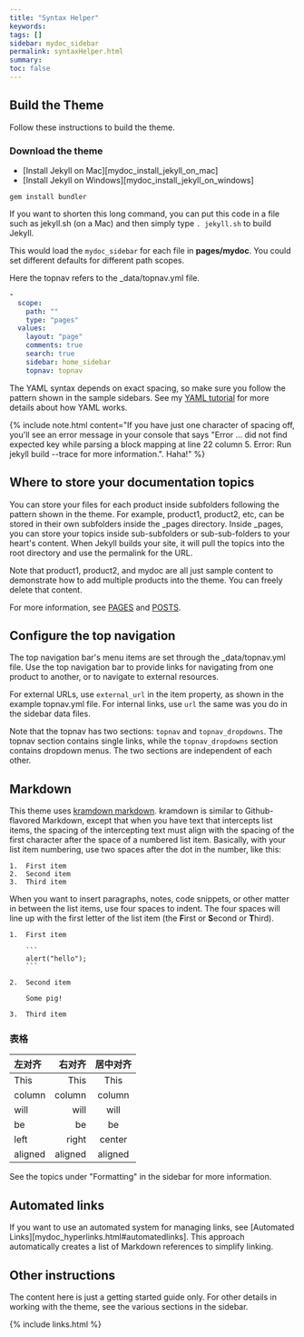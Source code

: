 ```yaml
---
title: "Syntax Helper"
keywords:
tags: []
sidebar: mydoc_sidebar
permalink: syntaxHelper.html
summary:
toc: false
---
```


## Build the Theme

Follow these instructions to build the theme.

### Download the theme

* [Install Jekyll on Mac][mydoc_install_jekyll_on_mac]
* [Install Jekyll on Windows][mydoc_install_jekyll_on_windows]


```
gem install bundler
```

If you want to shorten this long command, you can put this code in a file such as jekyll.sh (on a Mac) and then simply type `. jekyll.sh` to build Jekyll.

This would load the `mydoc_sidebar` for each file in **pages/mydoc**. You could set different defaults for different path scopes.

Here the topnav refers to the \_data/topnav.yml file.

```yaml
-
  scope:
    path: ""
    type: "pages"
  values:
    layout: "page"
    comments: true
    search: true
    sidebar: home_sidebar
    topnav: topnav
```

The YAML syntax depends on exact spacing, so make sure you follow the pattern shown in the sample sidebars. See my [YAML tutorial](mydoc_yaml_tutorial) for more details about how YAML works.



{% include note.html content="If you have just one character of spacing off, you'll see an error message in your console that says \"Error ... did not find expected key while parsing a block mapping at line 22 column 5. Error: Run jekyll build --trace for more information.\". Haha!" %}


## Where to store your documentation topics

You can store your files for each product inside subfolders following the pattern shown in the theme. For example, product1, product2, etc, can be stored in their own subfolders inside the \_pages directory. Inside \_pages, you can store your topics inside sub-subfolders or sub-sub-folders to your heart's content. When Jekyll builds your site, it will pull the topics into the root directory and use the permalink for the URL.

Note that product1, product2, and mydoc are all just sample content to demonstrate how to add multiple products into the theme. You can freely delete that content.

For more information, see [PAGES](mydoc_pages) and [POSTS](mydoc_posts).

## Configure the top navigation

The top navigation bar's menu items are set through the \_data/topnav.yml file. Use the top navigation bar to provide links for navigating from one product to another, or to navigate to external resources.

For external URLs, use `external_url` in the item property, as shown in the example topnav.yml file. For internal links, use `url` the same was you do in the sidebar data files.

Note that the topnav has two sections: `topnav` and `topnav_dropdowns`. The topnav section contains single links, while the `topnav_dropdowns` section contains dropdown menus. The two sections are independent of each other.

## Markdown

This theme uses [kramdown markdown](http://kramdown.gettalong.org/). kramdown is similar to Github-flavored Markdown, except that when you have text that intercepts list items, the spacing of the intercepting text must align with the spacing of the first character after the space of a numbered list item. Basically, with your list item numbering, use two spaces after the dot in the number, like this:

```
1.  First item
2.  Second item
3.  Third item
```

When you want to insert paragraphs, notes, code snippets, or other matter in between the list items, use four spaces to indent. The four spaces will line up with the first letter of the list item (the <b>F</b>irst or <b>S</b>econd or <b>T</b>hird).

```
1.  First item

    ```
    alert("hello");
    ```

2.  Second item

    Some pig!

3.  Third item
```

### 表格

| 左对齐      |      右对齐 |    居中对齐   |
|:-----------|-----------:|:------------:|
| This       |       This |     This     
| column     |     column |    column    
| will       |       will |     will     
| be         |         be |      be      
| left       |      right |    center    
| aligned    |    aligned |    aligned

See the topics under "Formatting" in the sidebar for more information.

## Automated links

If you want to use an automated system for managing links, see [Automated Links][mydoc_hyperlinks.html#automatedlinks]. This approach automatically creates a list of Markdown references to simplify linking.

## Other instructions

The content here is just a getting started guide only. For other details in working with the theme, see the various sections in the sidebar.


{% include links.html %}
